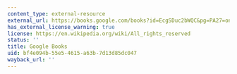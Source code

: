 ```yaml
---
content_type: external-resource
external_url: https://books.google.com/books?id=EcgSDuc2bWQC&pg=PA27=onepage#v=onepage&q&f=false
has_external_license_warning: true
license: https://en.wikipedia.org/wiki/All_rights_reserved
status: ''
title: Google Books
uid: bf4e094b-55e5-4615-a63b-7d13d85dc047
wayback_url: ''
---
```

